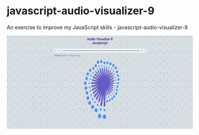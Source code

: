 # javascript-audio-visualizer-9
An exercise to improve my JavaScript skills - javascript-audio-visualizer-9

![Screenshot](javascript-audio-visualizer-9.png)
